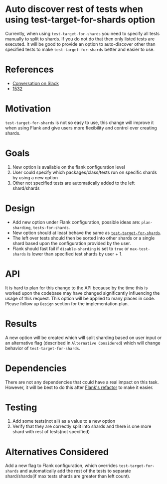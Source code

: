 # Auto discover rest of tests when using test-target-for-shards option

Currently, when using `test-target-for-shards` you need to specify all tests manually to split to shards. If you do not
do that then only listed tests are executed.
It will be good to provide an option to auto-discover other than specified tests to make `test-target-for-shards`
better and easier to use.

# References

- [Conversation on Slack](https://firebase-community.slack.com/archives/C72V6UW8M/p1611322014000600)
- [1532](https://github.com/Flank/flank/issues/1532)

# Motivation

`test-target-for-shards` is not so easy to use, this change will improve it when using Flank and give users more
flexibility and control over creating shards.

# Goals

1. New option is available on the flank configuration level
1. User could specify which packages/class/tests run on specific shards by using a new option
1. Other not specified tests are automatically added to the left shard/shards

# Design

- Add new option under Flank configuration, possible ideas are: `plan-sharding`, `tests-for-shards`.
- New option should at least behave the same as [`test-target-for-shards`](https://cloud.google.com/sdk/gcloud/reference/beta/firebase/test/android/run#--test-targets-for-shard).
- The left over tests should then be sorted into other shards or a single shard based upon the configuration provided by the user.
- Flank should fast fail if `disable-sharding` is set to `true`  or `max-test-shards` is lower than specified test shards
  by user + 1.

# API

It is hard to plan for this change to the API because by the time this is worked upon the codebase may have changed significantly influencing the usage of this request.
This option will be applied to many places in code.
Please follow up `Design` section for the implementation plan.

# Results

A new option will be created which will split sharding based on user input or an alternative flag (described in `Alternative Considered`) which
will change behavior of `test-target-for-shards`.

# Dependencies

There are not any dependencies that could have a real impact on this task. However, it will be best to do this after
[Flank's refactor](https://github.com/Flank/flank/issues/1317) to make it easier.

# Testing

1. Add some tests(not all) as a value to a new option
1. Verify that they are correctly split into shards and there is one more shard with rest of tests(not specified)

# Alternatives Considered

Add a new flag to Flank configuration, which overrides `test-target-for-shards` and automatically add the rest of the tests to
separate shard/shards(if max tests shards are greater than left count).
